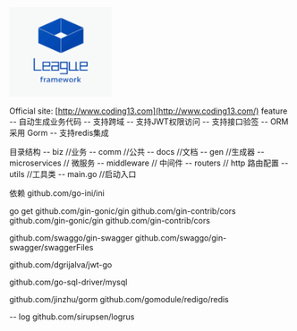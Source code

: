 <a href="https://coding13.com/"><img height="160" src="https://raw.githubusercontent.com/frankxi/league/master/comm/images/logo.png"></a>

Official site: [http://www.coding13.com](http://www.coding13.com/)
feature
-- 自动生成业务代码
-- 支持跨域
-- 支持JWT权限访问
-- 支持接口验签
-- ORM 采用 Gorm
-- 支持redis集成

目录结构
-- biz    //业务
-- comm   //公共
-- docs   //文档
-- gen    //生成器
-- microservices // 微服务
-- middleware // 中间件
-- routers  // http 路由配置
-- utils //工具类
-- main.go  //启动入口



依赖
github.com/go-ini/ini

go get github.com/gin-gonic/gin github.com/gin-contrib/cors
github.com/gin-gonic/gin
github.com/gin-contrib/cors

github.com/swaggo/gin-swagger
github.com/swaggo/gin-swagger/swaggerFiles

github.com/dgrijalva/jwt-go

github.com/go-sql-driver/mysql

github.com/jinzhu/gorm
github.com/gomodule/redigo/redis

-- log
github.com/sirupsen/logrus
